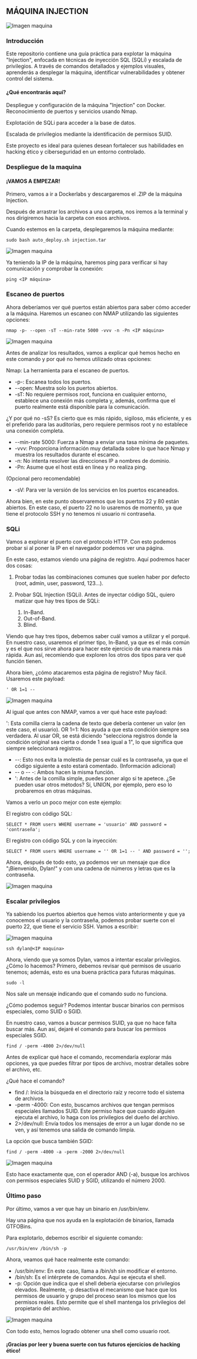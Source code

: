 ## MÁQUINA INJECTION

![Imagen maquina](Maquina_Injection/imagenes/foto_de_la_maquina_injection.png)

### Introducción

Este repositorio contiene una guía práctica para explotar la máquina "Injection", enfocada en técnicas de inyección SQL (SQLi) y escalada de privilegios. A través de comandos detallados y ejemplos visuales, aprenderás a desplegar la máquina, identificar vulnerabilidades y obtener control del sistema.

#### ¿Qué encontrarás aquí?

Despliegue y configuración de la máquina "Injection" con Docker.
Reconocimiento de puertos y servicios usando Nmap.

Explotación de SQLi para acceder a la base de datos.

Escalada de privilegios mediante la identificación de permisos SUID.

Este proyecto es ideal para quienes desean fortalecer sus habilidades en hacking ético y ciberseguridad en un entorno controlado.

### Despliegue de la maquina

#### ¡VAMOS A EMPEZAR!

Primero, vamos a ir a Dockerlabs y descargaremos el .ZIP de la máquina Injection.

Después de arrastrar los archivos a una carpeta, nos iremos a la terminal y nos dirigiremos hacia la carpeta con esos archivos.

Cuando estemos en la carpeta, desplegaremos la máquina mediante:

```
sudo bash auto_deploy.sh injection.tar
```

![Imagen maquina](Maquina_Injection/imagenes/Foto_despliegue_maquina.png)

Ya teniendo la IP de la máquina, haremos ping para verificar si hay comunicación y comprobar la conexión:

```
ping <IP máquina>
```

### Escaneo de puertos 

Ahora deberíamos ver qué puertos están abiertos para saber cómo acceder a la máquina. Haremos un escaneo con NMAP utilizando las siguientes opciones:

```
nmap -p- --open -sT --min-rate 5000 -vvv -n -Pn <IP máquina>
```

![Imagen maquina](Maquina_Injection/imagenes/nmap.png)

Antes de analizar los resultados, vamos a explicar qué hemos hecho en este comando y por qué no hemos utilizado otras opciones:

Nmap: La herramienta para el escaneo de puertos.
- -p-: Escanea todos los puertos.
- --open: Muestra solo los puertos abiertos.
- -sT: No requiere permisos root, funciona en cualquier entorno, establece una conexión más completa y, además, confirma que el puerto realmente está disponible para la comunicación.

¿Y por qué no -sS?
Es cierto que es más rápido, sigiloso, más eficiente, y es el preferido para las auditorías, pero requiere permisos root y no establece una conexión completa.

- --min-rate 5000: Fuerza a Nmap a enviar una tasa mínima de paquetes.
- -vvv: Proporciona información muy detallada sobre lo que hace Nmap y muestra los resultados durante el escaneo.
- -n: No intenta resolver las direcciones IP a nombres de dominio.
- -Pn: Asume que el host está en línea y no realiza ping.

(Opcional pero recomendable) 
- -sV: Para ver la versión de los servicios en los puertos escaneados.

Ahora bien, en este punto observaremos que los puertos 22 y 80 están abiertos. En este caso, el puerto 22 no lo usaremos de momento, ya que tiene el protocolo SSH y no tenemos ni usuario ni contraseña.

### SQLi

Vamos a explorar el puerto con el protocolo HTTP. Con esto podemos probar si al poner la IP en el navegador podemos ver una página.

En este caso, estamos viendo una página de registro. Aquí podremos hacer dos cosas:

1. Probar todas las combinaciones comunes que suelen haber por defecto (root, admin, user, password, 123...).

2. Probar SQL Injection (SQLi). Antes de inyectar código SQL, quiero matizar que hay tres tipos de SQLi:

   1. In-Band.
   2. Out-of-Band.
   3. Blind.
   
Viendo que hay tres tipos, debemos saber cuál vamos a utilizar y el porqué. En nuestro caso, usaremos el primer tipo, In-Band, ya que es el más común y es el que nos sirve ahora para hacer este ejercicio de una manera más rápida. Aun así, recomiendo que exploren los otros dos tipos para ver qué función tienen.

Ahora bien, ¿cómo atacaremos esta página de registro? Muy fácil. Usaremos este payload:

```
' OR 1=1 --
```

![Imagen maquina](Maquina_Injection/imagenes/login.png)

Al igual que antes con NMAP, vamos a ver qué hace este payload:

': Esta comilla cierra la cadena de texto que debería contener un valor (en este caso, el usuario).
OR 1=1: Nos ayuda a que esta condición siempre sea verdadera. Al usar OR, se está diciendo "selecciona registros donde la condición original sea cierta o donde 1 sea igual a 1", lo que significa que siempre seleccionará registros.
- --: Esto nos evita la molestia de pensar cuál es la contraseña, ya que el código siguiente a esto estará comentado.
(Información adicional)
- -- o -- -: Ambos hacen la misma función.
- ': Antes de la comilla simple, puedes poner algo si te apetece.
¿Se pueden usar otros métodos? Sí, UNION, por ejemplo, pero eso lo probaremos en otras máquinas.

Vamos a verlo un poco mejor con este ejemplo:

El registro con código SQL:

```
SELECT * FROM users WHERE username = 'usuario' AND password = 'contraseña';
```
El registro con código SQL y con la inyección:

```
SELECT * FROM users WHERE username = '' OR 1=1 -- ' AND password = '';
```

Ahora, después de todo esto, ya podemos ver un mensaje que dice "¡Bienvenido, Dylan!" y con una cadena de números y letras que es la contraseña.

![Imagen maquina](Maquina_Injection/imagenes/user.png)

### Escalar privilegios

Ya sabiendo los puertos abiertos que hemos visto anteriormente y que ya conocemos el usuario y la contraseña, podemos probar suerte con el puerto 22, que tiene el servicio SSH. Vamos a escribir:

![Imagen maquina](Maquina_Injection/imagenes/ssh.png)

```
ssh dylan@<IP maquina>
```

Ahora, viendo que ya somos Dylan, vamos a intentar escalar privilegios. ¿Cómo lo hacemos? Primero, debemos revisar qué permisos de usuario tenemos; además, esto es una buena práctica para futuras máquinas.

```
sudo -l
```

Nos sale un mensaje indicando que el comando sudo no funciona.

¿Cómo podemos seguir? Podemos intentar buscar binarios con permisos especiales, como SUID o SGID.

En nuestro caso, vamos a buscar permisos SUID, ya que no hace falta buscar más. Aun así, dejaré el comando para buscar los permisos especiales SGID.

```
find / -perm -4000 2>/dev/null
```

Antes de explicar qué hace el comando, recomendaría explorar más opciones, ya que puedes filtrar por tipos de archivo, mostrar detalles sobre el archivo, etc.

¿Qué hace el comando?

- find /: Inicia la búsqueda en el directorio raíz y recorre todo el sistema de archivos.
- -perm -4000: Con esto, buscamos archivos que tengan permisos especiales llamados SUID. Este permiso hace que cuando alguien ejecuta el archivo, lo haga con los privilegios del dueño del archivo.
- 2>/dev/null: Envía todos los mensajes de error a un lugar donde no se ven, y así tenemos una salida de comando limpia.

La opción que busca también SGID:

```
find / -perm -4000 -a -perm -2000 2>/dev/null
```

![Imagen maquina](Maquina_Injection/imagenes/find.png)

Esto hace exactamente que, con el operador AND (-a), busque los archivos con permisos especiales SUID y SGID, utilizando el número 2000.

### Último paso

Por último, vamos a ver que hay un binario en /usr/bin/env.

Hay una página que nos ayuda en la explotación de binarios, llamada GTFOBins.

Para explotarlo, debemos escribir el siguiente comando:

```
/usr/bin/env /bin/sh -p
```

Ahora, veamos qué hace realmente este comando:

- /usr/bin/env: En este caso, llama a /bin/sh sin modificar el entorno.
- /bin/sh: Es el intérprete de comandos. Aquí se ejecuta el shell.
- -p: Opción que indica que el shell debería ejecutarse con privilegios elevados. Realmente, -p desactiva el mecanismo que hace que los permisos de usuario y grupo del proceso sean los mismos que los permisos reales. Esto permite que el shell mantenga los privilegios del propietario del archivo.

![Imagen maquina](Maquina_Injection/imagenes/root.png)

Con todo esto, hemos logrado obtener una shell como usuario root.

#### ¡Gracias por leer y buena suerte con tus futuros ejercicios de hacking ético!
